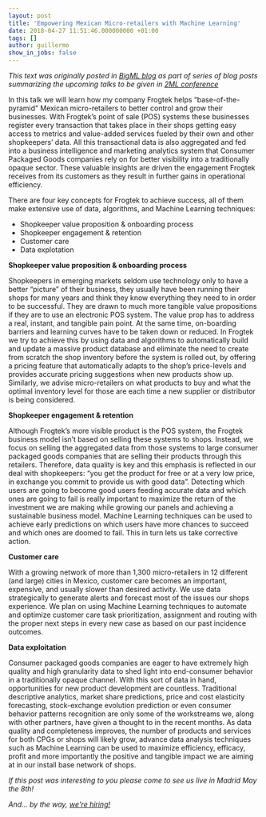 ```yaml
---
layout: post
title: 'Empowering Mexican Micro-retailers with Machine Learning'
date: 2018-04-27 11:51:46.000000000 +01:00
tags: []
author: guillermo
show_in_jobs: false
---
```

*This text was originally posted in [BigML blog](https://blog.bigml.com/2018/04/27/empowering-mexican-micro-retailers-with-machine-learning/) as part of series of blog posts summarizing the upcoming talks to be given in [2ML conference](http://www.madridml.com/en/)*

In this talk we will learn how my company Frogtek helps “base-of-the-pyramid” Mexican micro-retailers to better control and grow their businesses. With Frogtek’s point of sale (POS) systems these businesses register every transaction that takes place in their shops getting easy access to metrics and value-added services fueled by their own and other shopkeepers’ data. All this transactional data is also aggregated and fed into a business intelligence and marketing analytics system that Consumer Packaged Goods companies rely on for better visibility into a traditionally opaque sector. These valuable insights are driven the engagement Frogtek receives from its customers as they result in further gains in operational efficiency.

There are four key concepts for Frogtek to achieve success, all of them make extensive use of data, algorithms, and Machine Learning techniques:

- Shopkeeper value proposition & onboarding process
- Shopkeeper engagement & retention
- Customer care
- Data explotation

**Shopkeeper value proposition & onboarding process**

Shopkeepers in emerging markets seldom use technology only to have a better “picture” of their business, they usually have been running their shops for many years and think they know everything they need to in order to be successful. They are drawn to much more tangible value propositions if they are to use an electronic POS system. The value prop has to address a real, instant, and tangible pain point. At the same time, on-boarding barriers and learning curves have to be taken down or reduced. In Frogtek we try to achieve this by using data and algorithms to automatically build and update a massive product database and eliminate the need to create from scratch the shop inventory before the system is rolled out, by offering a pricing feature that automatically adapts to the shop’s price-levels and provides accurate pricing suggestions when new products show up. Similarly, we advise micro-retailers on what products to buy and what the optimal inventory level for those are each time a new supplier or distributor is being considered.

**Shopkeeper engagement & retention**

Although Frogtek’s more visible product is the POS system, the Frogtek business model isn’t based on selling these systems to shops. Instead, we focus on selling the aggregated data from those systems to large consumer packaged goods companies that are selling their products through this retailers. Therefore, data quality is key and this emphasis is reflected in our deal with shopkeepers: “you get the product for free or at a very low price, in exchange you commit to provide us with good data”. Detecting which users are going to become good users feeding accurate data and which ones are going to fail is really important to maximize the return of the investment we are making while growing our panels and achieving a sustainable business model. Machine Learning techniques can be used to achieve early predictions on which users have more chances to succeed and which ones are doomed to fail. This in turn lets us take corrective action.

**Customer care**

With a growing network of more than 1,300 micro-retailers in 12 different (and large) cities in Mexico, customer care becomes an important, expensive, and usually slower than desired activity. We use data strategically to generate alerts and forecast most of the issues our shops experience. We plan on using Machine Learning techniques to automate and optimize customer care task prioritization, assignment and routing with the proper next steps in every new case as based on our past incidence outcomes.

**Data exploitation**

Consumer packaged goods companies are eager to have extremely high quality and high granularity data to shed light into end-consumer behavior in a traditionally opaque channel. With this sort of data in hand, opportunities for new product development are countless. Traditional descriptive analytics, market share predictions, price and cost elasticity forecasting, stock-exchange evolution prediction or even consumer behavior patterns recognition are only some of the workstreams we, along with other partners, have given a thought to in the recent months. As data quality and completeness improves, the number of products and services for both CPGs or shops will likely grow, advance data analysis techniques such as Machine Learning can be used to maximize efficiency, efficacy, profit and more importantly the positive and tangible impact we are aiming at in our install base network of shops.

*If this post was interesting to you please come to see us live in Madrid May the 8th!*

*And... by the way, [we're hiring!](http://developing.frogtek.org/2018/04/01/ingeniero-de-datos/)*
